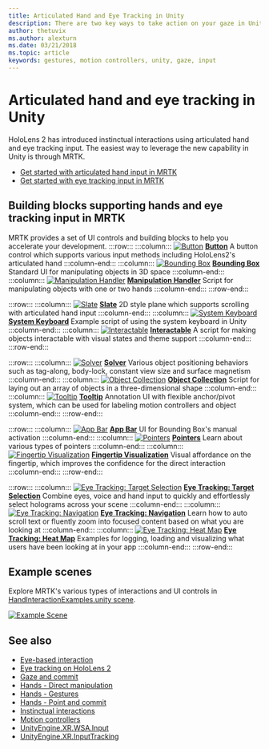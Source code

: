 ```yaml
---
title: Articulated Hand and Eye Tracking in Unity
description: There are two key ways to take action on your gaze in Unity, hand gestures and motion controllers.
author: thetuvix
ms.author: alexturn
ms.date: 03/21/2018
ms.topic: article
keywords: gestures, motion controllers, unity, gaze, input
---
```


# Articulated hand and eye tracking in Unity

HoloLens 2 has introduced instinctual interactions using articulated hand and eye tracking input. The easiest way to leverage the new capability in Unity is through MRTK. 

* [Get started with articulated hand input in MRTK](https://microsoft.github.io/MixedRealityToolkit-Unity/Documentation/Input/HandTracking.html)
* [Get started with eye tracking input in MRTK](https://microsoft.github.io/MixedRealityToolkit-Unity/Documentation/EyeTracking/EyeTracking_Main.html)

## Building blocks supporting hands and eye tracking input in MRTK

MRTK provides a set of UI controls and building blocks to help you accelerate your development.
:::row:::
    :::column:::
[![Button](images/MRTK_Button_Main.png)](https://microsoft.github.io/MixedRealityToolkit-Unity/Documentation/README_Button.html) [**Button**](https://microsoft.github.io/MixedRealityToolkit-Unity/Documentation/README_Button.html)
A button control which supports various input methods including HoloLens2's articulated hand
    :::column-end:::
    :::column:::
[![Bounding Box](images/MRTK_BoundingBox_Main.png)](https://microsoft.github.io/MixedRealityToolkit-Unity/Documentation/README_BoundingBox.html) [**Bounding Box**](https://microsoft.github.io/MixedRealityToolkit-Unity/Documentation/README_BoundingBox.html)
Standard UI for manipulating objects in 3D space
    :::column-end:::
    :::column:::
[![Manipulation Handler](images/MRTK_Manipulation_Main.png)](https://microsoft.github.io/MixedRealityToolkit-Unity/Documentation/README_ManipulationHandler.html) [**Manipulation Handler**](https://microsoft.github.io/MixedRealityToolkit-Unity/Documentation/README_ManipulationHandler.html) 
Script for manipulating objects with one or two hands
    :::column-end:::
:::row-end:::

:::row:::
    :::column:::
 [![Slate](images/MRTK_Slate_Main.png)](https://microsoft.github.io/MixedRealityToolkit-Unity/Documentation/README_Slate.html) [**Slate**](https://microsoft.github.io/MixedRealityToolkit-Unity/Documentation/README_Slate.html) 
2D style plane which supports scrolling with articulated hand input
    :::column-end:::
    :::column:::
[![System Keyboard](images/MRTK_SystemKeyboard_Main.png)](https://microsoft.github.io/MixedRealityToolkit-Unity/Documentation/README_SystemKeyboard.html) [**System Keyboard**](https://microsoft.github.io/MixedRealityToolkit-Unity/Documentation/README_SystemKeyboard.html)
Example script of using the system keyboard in Unity
    :::column-end:::
    :::column:::
[![Interactable](images/InteractableExamples.png)](https://microsoft.github.io/MixedRealityToolkit-Unity/Documentation/README_Interactable.html) [**Interactable**](https://microsoft.github.io/MixedRealityToolkit-Unity/Documentation/README_Interactable.html)
A script for making objects interactable with visual states and theme support
    :::column-end:::
:::row-end:::

:::row:::
    :::column:::
[![Solver](images/MRTK_Solver_Main.png)](https://microsoft.github.io/MixedRealityToolkit-Unity/Documentation/README_Solver.html) [**Solver**](https://microsoft.github.io/MixedRealityToolkit-Unity/Documentation/README_Solver.html)
Various object positioning behaviors such as tag-along, body-lock, constant view size and surface magnetism
    :::column-end:::
    :::column:::
[![Object Collection](images/MRTK_ObjectCollection_Main.png)](https://microsoft.github.io/MixedRealityToolkit-Unity/Documentation/README_ManipulationHandler.html) [**Object Collection**](https://microsoft.github.io/MixedRealityToolkit-Unity/Documentation/README_ManipulationHandler.html) 
Script for laying out an array of objects in a three-dimensional shape
    :::column-end:::
    :::column:::
[![Tooltip](images/MRTK_Tooltip_Main.png)](https://microsoft.github.io/MixedRealityToolkit-Unity/Documentation/README_Tooltip.html) [**Tooltip**](https://microsoft.github.io/MixedRealityToolkit-Unity/Documentation/README_Tooltip.html)
Annotation UI with flexible anchor/pivot system, which can be used for labeling motion controllers and object
    :::column-end:::
:::row-end:::

:::row:::
    :::column:::
 [![App Bar](images/MRTK_AppBar_Main.png)](https://microsoft.github.io/MixedRealityToolkit-Unity/Documentation/README_AppBar.html) [**App Bar**](https://microsoft.github.io/MixedRealityToolkit-Unity/Documentation/README_AppBar.html)
UI for Bounding Box's manual activation
    :::column-end:::
    :::column:::
[![Pointers](images/MRTK_Pointer_Main.png)](https://microsoft.github.io/MixedRealityToolkit-Unity/Documentation/Input/Pointers.html) [**Pointers**](https://microsoft.github.io/MixedRealityToolkit-Unity/Documentation/Input/Pointers.html)
Learn about various types of pointers
    :::column-end:::
    :::column:::
[![Fingertip Visualization](images/MRTK_FingertipVisualization_Main.png)](https://microsoft.github.io/MixedRealityToolkit-Unity/Documentation/README_FingertipVisualization.html) [**Fingertip Visualization**](https://microsoft.github.io/MixedRealityToolkit-Unity/Documentation/README_FingertipVisualization.html)
Visual affordance on the fingertip, which improves the confidence for the direct interaction
    :::column-end:::
:::row-end:::

:::row:::
    :::column:::
 [![Eye Tracking: Target Selection](images/mrtk_et_targetselect.png)](https://microsoft.github.io/MixedRealityToolkit-Unity/Documentation/EyeTracking/EyeTracking_TargetSelection.html) [**Eye Tracking: Target Selection**](https://microsoft.github.io/MixedRealityToolkit-Unity/Documentation/EyeTracking/EyeTracking_TargetSelection.html) 
Combine eyes, voice and hand input to quickly and effortlessly select holograms across your scene
    :::column-end:::
    :::column:::
[![Eye Tracking: Navigation](images/mrtk_et_navigation.png)](https://microsoft.github.io/MixedRealityToolkit-Unity/Documentation/EyeTracking/EyeTracking_Navigation.html) [**Eye Tracking: Navigation**](https://microsoft.github.io/MixedRealityToolkit-Unity/Documentation/EyeTracking/EyeTracking_Navigation.html)
Learn how to auto scroll text or fluently zoom into focused content based on what you are looking at
    :::column-end:::
    :::column:::
 [![Eye Tracking: Heat Map](images/mrtk_et_heatmaps.png)](https://microsoft.github.io/MixedRealityToolkit-Unity/Documentation/EyeTracking/EyeTracking_Visualization.html) [**Eye Tracking: Heat Map**](https://microsoft.github.io/MixedRealityToolkit-Unity/Documentation/EyeTracking/EyeTracking_Visualization.html)
Examples for logging, loading and visualizing what users have been looking at in your app
    :::column-end:::
:::row-end:::

## Example scenes

Explore MRTK's various types of interactions and UI controls in [HandInteractionExamples.unity scene](https://microsoft.github.io/MixedRealityToolkit-Unity/Documentation/README_HandInteractionExamples.html).

[![Example Scene](images/MRTK_Examples.png)](https://microsoft.github.io/MixedRealityToolkit-Unity/Documentation/README_HandInteractionExamples.html)

## See also

* [Eye-based interaction](eye-gaze-interaction.md)
* [Eye tracking on HoloLens 2](eye-tracking.md)
* [Gaze and commit](gaze-and-commit.md)
* [Hands - Direct manipulation](direct-manipulation.md)
* [Hands - Gestures](gaze-and-commit.md#composite-gestures)
* [Hands - Point and commit](point-and-commit.md)
* [Instinctual interactions](interaction-fundamentals.md)
* [Motion controllers](motion-controllers.md)
* [UnityEngine.XR.WSA.Input](https://docs.unity3d.com/ScriptReference/XR.WSA.Input.InteractionManager.html)
* [UnityEngine.XR.InputTracking](https://docs.unity3d.com/ScriptReference/XR.InputTracking.html)
